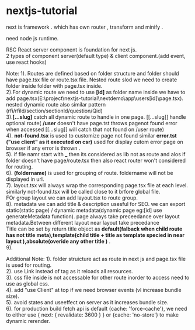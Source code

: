 # nextjs-tutorial

next is framework . which has own router  , transform and minify . 

need node js runtime.

RSC  React server component is foundation for next js. <br>
2 types of component  server(default type) & client component.(add event, use react hooks)


Note:
1). Routes are defined based on folder structure and folder should have page.tsx file or route.tsx file. Nested route slod we need to create folder inside folder with page.tsx inside.<br>
2).For dynamic route we need to use **[id]** as folder name inside we have to add page.tsx(E:\project\nextjs-tutorial\nextdemo\app\users\[id]\page.tsx). nested dynamic route also similar pattern (rfi/rfiId/section/sectionId/question/Qid)<br>
3).**[...slug]** catch all dynamic route to handle in one page. [[...slug]]  handle optional route( **/user** doesn't have page.tst throws pagenot found error when accessed [[...slug]] will catch that not found on /user route)<br>
4). **not-found.tsx** is used to customize page not found similar **error.tst ("use client" as it executed on csr)** used for display cutom error page on browser if any error is thrown .<br>
5). if file namr start with **_** then its considered as lib not as route and alos if folder doesn't have page/route.tsx then also react router won't considered for routing. <br>
6). **(foldername)** is used for grouping of route. foldername will not be displayed in url.<br>
7). layout.tsx will always wrap the corresponding page.tsx file at each level. similarly not-found.tsx will be called close to it brfore global file.<br>FOr group layout we can add layout.tsx to route group.<br> 
8). metadata we can add title & description usesful for SEO. we can export static(static page) / dynamic metadata(dynamic page  eg:[id] use generateMetadata function). page always take preceedance over layout metadata.Between different layout near layout take precedance <br>
Title can be set by return title object as **default(falback when child route has not title meta),template(child title + title as template specied in near layout ),absolute(overide any other title )** .<br>
9).





Additional Note:
1). folder struicture act as route in next js and page.tsx file is used for routing.<br>
2). use Link instead of <a> tag as it reloads all resources.<br>
3). css file inside is not accessable for other route inorder to access need to use as global css.<br>
4). add "use Client" at top if we need browser events  (vl increase bundle size).<br>
5). avoid states and useeffect  on server as it increases bundle size.<br>
6). for production build fetch api is default {cache: 'force-cache'}, we need to either use { next: { revalidate: 3600 } } or {cache: 'no-store'} to make dynamic rerender.<br>